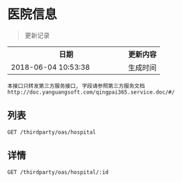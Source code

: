 # 医院信息

> 更新记录

<table>
    <tr>
        <th style="width:250px;">日期</th>
        <th>更新内容</th>
    </tr>
    <tr>
        <td>2018-06-04 10:53:38</td>
        <td>生成时间</td>
    </tr>
</table>

`本接口只转发第三方服务接口, 字段请参照第三方服务文档 http://doc.yanguangsoft.com/qingpai365.service.doc/#/`

## 列表

```
GET /thirdparty/oas/hospital
```

## 详情

```
GET /thirdparty/oas/hospital/:id
```